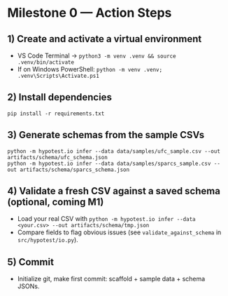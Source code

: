# Milestone 0 — Action Steps

## 1) Create and activate a virtual environment
- VS Code Terminal → `python3 -m venv .venv && source .venv/bin/activate`
- If on Windows PowerShell: `python -m venv .venv; .venv\Scripts\Activate.ps1`

## 2) Install dependencies
`pip install -r requirements.txt`

## 3) Generate schemas from the sample CSVs
```
python -m hypotest.io infer --data data/samples/ufc_sample.csv --out artifacts/schema/ufc_schema.json
python -m hypotest.io infer --data data/samples/sparcs_sample.csv --out artifacts/schema/sparcs_schema.json
```

## 4) Validate a fresh CSV against a saved schema (optional, coming M1)
- Load your real CSV with `python -m hypotest.io infer --data <your.csv> --out artifacts/schema/tmp.json`
- Compare fields to flag obvious issues (see `validate_against_schema` in `src/hypotest/io.py`).

## 5) Commit
- Initialize git, make first commit: scaffold + sample data + schema JSONs.
